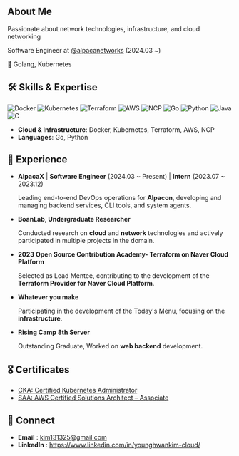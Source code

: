 ## About Me

Passionate about network technologies, infrastructure, and cloud networking

Software Engineer at [@alpacanetworks](https://github.com/alpacanetworks) (2024.03 ~)

💙 Golang, Kubernetes 


## 🛠 Skills & Expertise
<p>
<img src="https://img.shields.io/badge/Docker-2496ED?style=flat-square&logo=docker&logoColor=white" alt="Docker">
<img src="https://img.shields.io/badge/Kubernetes-326CE5?style=flat-square&logo=kubernetes&logoColor=white" alt="Kubernetes">
<img src="https://img.shields.io/badge/Terraform-623CE4?style=flat-square&logo=terraform&logoColor=white" alt="Terraform">
<img src="https://img.shields.io/badge/AWS-232F3E?style=flat-square&logo=amazon-aws&logoColor=white" alt="AWS">
<img src="https://img.shields.io/badge/NCP-03C75A?style=flat-square&logo=Naver&logoColor=white" alt="NCP">
<img src="https://img.shields.io/badge/Go-00ADD8?style=flat-square&logo=go&logoColor=white" alt="Go">
<img src="https://img.shields.io/badge/Python-3776AB?style=flat-square&logo=python&logoColor=white" alt="Python">
<img src="https://img.shields.io/badge/Java-007396?style=flat-square&logo=java&logoColor=white" alt="Java">
<img src="https://img.shields.io/badge/C-A8B9CC?style=flat-square&logo=c&logoColor=white" alt="C">
</p>

- **Cloud & Infrastructure**: Docker, Kubernetes, Terraform, AWS, NCP
- **Languages**: Go, Python

## 🚀 Experience

- **AlpacaX** | **Software Engineer** (2024.03 ~ Present) | **Intern** (2023.07 ~ 2023.12)

  Leading end-to-end DevOps operations for **Alpacon**, developing and managing backend services, CLI tools, and system agents.


- **BoanLab, Undergraduate Researcher**

  Conducted research on **cloud** and **network** technologies and actively participated in multiple projects in the domain.


- **2023 Open Source Contribution Academy- Terraform on Naver Cloud Platform**

  Selected as Lead Mentee, contributing to the development of the **Terraform Provider for Naver Cloud Platform**.


- **Whatever you make**

  Participating in the development of the Today's Menu, focusing on the **infrastructure**.


- **Rising Camp 8th Server**

  Outstanding Graduate, Worked on **web backend** development.
  

## 🎖 Certificates
- [CKA: Certified Kubernetes Administrator](https://www.credly.com/badges/935b70b6-0306-4472-9821-8d89cdd80dd1/public_url)
- [SAA: AWS Certified Solutions Architect – Associate](https://www.credly.com/earner/earned/badge/42746a59-586e-46ea-85e0-9dd5c8d6c200)


## 📧 Connect
- **Email** : kim131325@gmail.com
- **LinkedIn** : https://www.linkedin.com/in/younghwankim-cloud/

